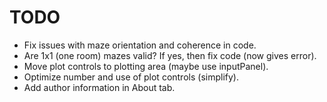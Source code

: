TODO
====

* Fix issues with maze orientation and coherence in code.
* Are 1x1 (one room) mazes valid? If yes, then fix code (now gives error).
* Move plot controls to plotting area (maybe use inputPanel).
* Optimize number and use of plot controls (simplify).
* Add author information in About tab.

